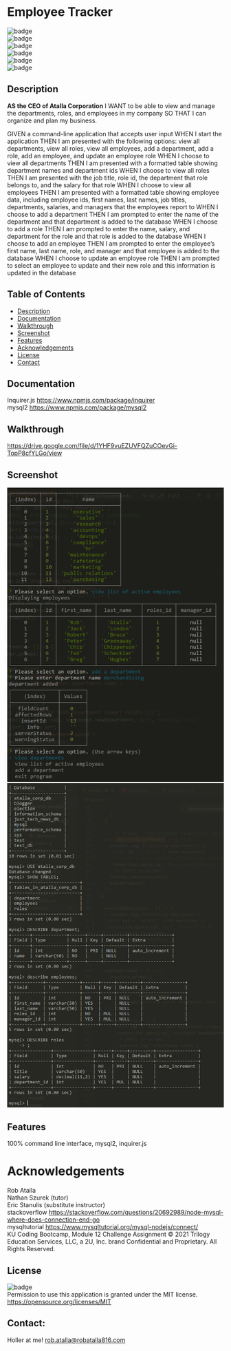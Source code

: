 # Employee Tracker

  ![badge](https://img.shields.io/github/languages/top/ratalla816/employee-tracker)
  <br> 
  ![badge](https://img.shields.io/github/languages/count/ratalla816/employee-tracker)
  <br>
  ![badge](https://img.shields.io/github/issues/ratalla816/employee-tracker)
  <br>
  ![badge](https://img.shields.io/github/issues-closed/ratalla816/employee-tracker)
  <br>
  ![badge](https://img.shields.io/github/last-commit/ratalla816/employee-tracker)
  <br>
  ![badge](https://img.shields.io/badge/license-MIT-important)
  
  ## Description
  
   **AS the CEO of Atalla Corporation**
   I WANT to be able to view and manage the departments, roles, and employees in my company
   SO THAT I can organize and plan my business.

   GIVEN a command-line application that accepts user input
   WHEN I start the application
   THEN I am presented with the following options: view all departments, view all roles, view all employees, add a department, add a role, add an employee, and update an employee role
   WHEN I choose to view all departments
   THEN I am presented with a formatted table showing department names and department ids
   WHEN I choose to view all roles
   THEN I am presented with the job title, role id, the department that role belongs to, and the salary for that role
   WHEN I choose to view all employees
   THEN I am presented with a formatted table showing employee data, including employee ids, first names, last names, job titles, departments, salaries, and managers that the employees report to
   WHEN I choose to add a department
   THEN I am prompted to enter the name of the department and that department is added to the database
   WHEN I choose to add a role
   THEN I am prompted to enter the name, salary, and department for the role and that role is added to the database
   WHEN I choose to add an employee
   THEN I am prompted to enter the employee’s first name, last name, role, and manager and that employee is added to the database
   WHEN I choose to update an employee role
   THEN I am prompted to select an employee to update and their new role and this information is updated in the database


 
  ## Table of Contents
  - [Description](#description)
  - [Documentation](#documentation)
  - [Walkthrough](#walkthrough)
  - [Screenshot](#screenshot)
  - [Features](#features)
  - [Acknowledgements](#acknowledgements)
  - [License](#license)
  - [Contact](#contact)

  ## Documentation
  Inquirer.js <https://www.npmjs.com/package/inquirer>
  <br>
  mysql2 <https://www.npmjs.com/package/mysql2>
 
  ## Walkthrough
  <https://drive.google.com/file/d/1YHF9vuEZUVFQZuCOevGi-TopP8cfYLGo/view>

  ## Screenshot
  ![Screenshot](github/images/screenshot.png)
  <br>
  ![Screenshot](github/images/screenshot2.png)

  ## Features
  100% command line interface, mysql2, inquirer.js
  
  # Acknowledgements
  Rob Atalla
  <br>
  Nathan Szurek (tutor)
  <br>
  Eric Stanulis (substitute instructor)
  <br>
  stackoverflow <https://stackoverflow.com/questions/20692989/node-mysql-where-does-connection-end-go>
  <br>
  mysqltutorial <https://www.mysqltutorial.org/mysql-nodejs/connect/>
  <br>
  KU Coding Bootcamp, Module 12 Challenge Assignment © 2021 Trilogy Education Services, LLC, a 2U, Inc. brand Confidential and Proprietary. All Rights Reserved.
    
  ## License
  ![badge](https://img.shields.io/badge/license-MIT-important)
  <br>
  Permission to use this application is granted under the MIT license. <https://opensource.org/licenses/MIT>
  ## Contact:
  Holler at me! <a href="mailto:rob.atalla@robatalla816.com">rob.atalla@robatalla816.com</a>